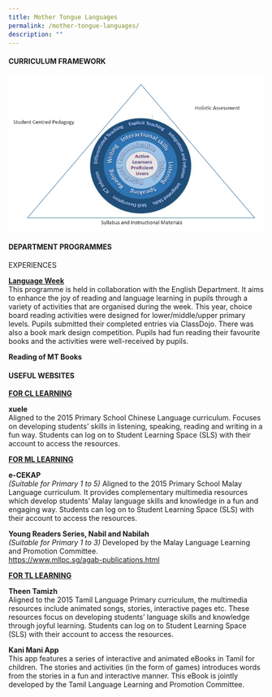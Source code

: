 ```yaml
---
title: Mother Tongue Languages
permalink: /mother-tongue-languages/
description: ""
---
```

<h4>CURRICULUM FRAMEWORK</h4>
<img src="/images/mt1.png">
<h4>DEPARTMENT PROGRAMMES</h4>
<p>EXPERIENCES</p>
<p><strong><u>Language Week</u><br /></strong>This programme is held in collaboration with the English Department. It aims to enhance the joy of reading and language learning in pupils through a variety of activities that are organised during the week. This year, choice board reading activities were designed for lower/middle/upper primary levels. Pupils submitted their completed entries via ClassDojo. There was also a book mark design competition. Pupils had fun reading their favourite books and the activities were well-received by pupils.</p>
<p><strong>Reading of MT Books</strong></p>




<h4><strong>USEFUL WEBSITES</strong></h4>
<p><u><strong>FOR CL LEARNING</strong></u></p>
<p><strong>xuele<br /></strong>Aligned to the 2015 Primary School Chinese Language curriculum. Focuses on developing students&rsquo; skills in listening, speaking, reading and writing in a fun way. Students can log on to Student Learning Space (SLS) with their account to access the resources.</p>
<p><u><strong>FOR ML LEARNING</strong></u></p>
<p><strong>e-CEKAP<br /></strong><em>(Suitable for Primary 1 to 5)&nbsp;</em>Aligned to the 2015 Primary School Malay Language curriculum. It provides complementary multimedia resources which develop students&rsquo; Malay language skills and knowledge in a fun and engaging way. Students can log on to Student Learning Space (SLS) with their account to access the resources.</p>
<p><strong>Young Readers Series, Nabil and Nabilah<br /></strong><em>(Suitable for Primary 1 to 3)&nbsp;</em>Developed by the Malay Language Learning and Promotion Committee.<br /><a href="https://www.mllpc.sg/agab-publications.html">https://www.mllpc.sg/agab-publications.html</a></p>
<p><u><strong>FOR TL LEARNING</strong></u></p>
<p><strong>Theen Tamizh<br /></strong>Aligned to the 2015 Tamil Language Primary curriculum, the multimedia resources include animated songs, stories, interactive pages etc. These resources focus on developing students&rsquo; language skills and knowledge through joyful learning. Students can log on to Student Learning Space (SLS) with their account to access the resources.</p>
<p><strong>Kani Mani App<br /></strong>This app features a series of interactive and animated eBooks in Tamil for children. The stories and activities (in the form of games) introduces words from the stories in a fun and interactive manner. This eBook is jointly developed by the Tamil Language Learning and Promotion Committee.</p>